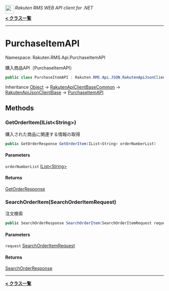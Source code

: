 <img align="left" style="height: 2em;" src="https://webservice.rakuten.co.jp/favicon.ico"><em>Rakuten RMS WEB API client for .NET</em>

[**< クラス一覧**](./)
- - -

# PurchaseItemAPI

Namespace: Rakuten.RMS.Api.PurchaseItemAPI

購入商品API（PurchaseItemAPI）

```csharp
public class PurchaseItemAPI : Rakuten.RMS.Api.JSON.RakutenApiJsonClientBase
```

Inheritance [Object](https://docs.microsoft.com/en-us/dotnet/api/system.object) → [RakutenApiClientBaseCommon](./rakuten.rms.api.rest.rakutenapiclientbasecommon) → [RakutenApiJsonClientBase](./rakuten.rms.api.json.rakutenapijsonclientbase) → [PurchaseItemAPI](./rakuten.rms.api.purchaseitemapi.purchaseitemapi)

## Methods

### <a id="methods-getorderitem"/>**GetOrderItem(IList&lt;String&gt;)**

購入された商品に関連する情報の取得

```csharp
public GetOrderResponse GetOrderItem(IList<String> orderNumberList)
```

#### Parameters

`orderNumberList` [IList&lt;String&gt;](https://docs.microsoft.com/en-us/dotnet/api/system.collections.generic.ilist-1)<br>

#### Returns

[GetOrderResponse](./rakuten.rms.api.rakutenpayorderapi.getorderresponse)

### <a id="methods-searchorderitem"/>**SearchOrderItem(SearchOrderItemRequest)**

注文検索

```csharp
public SearchOrderResponse SearchOrderItem(SearchOrderItemRequest request)
```

#### Parameters

`request` [SearchOrderItemRequest](./rakuten.rms.api.rakutenpayorderapi.searchorderitemrequest)<br>

#### Returns

[SearchOrderResponse](./rakuten.rms.api.rakutenpayorderapi.searchorderresponse)


- - -
[**< クラス一覧**](./)
